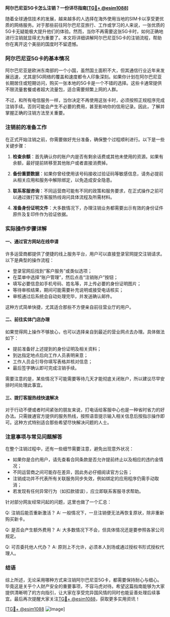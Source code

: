 **阿尔巴尼亚5G卡怎么注销？一份详尽指南[[TG💪+ @esim1088](https://t.me/s/esim1088)]**

随着全球通信技术的发展，越来越多的人选择在海外使用当地的SIM卡以享受更优质的网络服务。对于那些前往阿尔巴尼亚旅行、工作或学习的人来说，一张优质的5G卡无疑能极大提升他们的体验。然而，当你不再需要这张5G卡时，如何正确地进行注销就显得尤为重要了。本文将详细讲解阿尔巴尼亚5G卡的注销流程，帮助你在离开这个美丽的国度时不留遗憾。

### 阿尔巴尼亚5G卡的基本情况

阿尔巴尼亚是欧洲东南部的一个小国，虽然国土面积不大，但其通信行业近年来发展迅速，尤其是5G网络的覆盖和速度都令人印象深刻。如果你计划在阿尔巴尼亚长期居住或短期访问，购买一张本地的5G卡是一个不错的选择。这些卡通常提供不限流量套餐或者超大流量包，适合需要频繁上网的人群。

不过，和所有电信服务一样，当你决定不再使用这张卡时，必须按照正规程序完成注销手续。否则可能会产生不必要的费用，甚至影响你的信用记录。因此，了解并掌握正确的注销方法至关重要。

### 注销前的准备工作

在正式开始注销之前，你需要做好充分准备，确保整个过程顺利进行。以下是一些关键步骤：

1. **检查余额**：首先确认你的账户内是否有剩余话费或其他未使用的资源。如果有余额，最好提前转移至其他账户或者直接消费掉。
   
2. **备份重要数据**：如果你曾经使用该号码接收过验证码等敏感信息，请务必提前从相关应用和服务中解除绑定，以免造成安全隐患。

3. **联系客服咨询**：不同运营商可能有不同的政策和服务要求，在正式操作之前可以通过拨打官方客服热线询问具体流程及所需材料。

4. **准备身份证明文件**：大多数情况下，办理注销业务都需要出示有效的身份证件原件及复印件作为验证依据。

### 实际操作步骤详解

#### 一、通过官方网站在线申请

许多运营商都提供了便捷的线上服务平台，用户可以直接登录官网提交注销请求。以下是典型的操作流程：

- 登录官网后找到“客户服务”或类似选项；
- 在菜单中选择“账户管理”，然后点击“注销账户”按钮；
- 填写必要信息如手机号码、姓名等，并上传必要的身份证明图片；
- 等待审核结果，期间可能需要补充说明或接受电话核实；
- 审核通过后系统会自动处理完毕，并发送确认邮件。

这种方式简单快捷，尤其适合那些不方便亲自前往营业厅的用户。

#### 二、前往实体门店办理

如果觉得网上操作不够放心，也可以选择亲自到最近的营业网点去办理。具体做法如下：

- 提前准备好上述提到的身份证明及相关资料；
- 到达指定地点后向工作人员表明来意；
- 工作人员会引导你填写表格并核对信息；
- 最后签字确认即可完成注销手续。

需要注意的是，某些情况下可能需要等待几天才能彻底关闭账户，所以建议尽早安排时间处理此事宜。

#### 三、拨打客服热线快速解决

对于行动不便或者时间紧张的朋友来说，打电话给客服中心也是一种省时省力的好办法。只需拨通官方提供的服务热线，按照语音提示输入相关信息后按指示操作即可。这种方式特别适合那些希望尽快解决问题的人士。

### 注意事项与常见问题解答

在整个注销过程中，还有一些细节需要注意，避免出现意外状况：

- 如果你是合约用户，请先查看合同条款是否允许提前终止以及相应的违约金情况；
- 不同运营商之间可能存在差异，因此务必仔细阅读官方公告；
- 注销成功并不代表所有关联服务同步失效，例如绑定的应用程序仍需手动取消；
- 若发现有任何异常行为（如扣款错误），应立即联系客服寻求帮助。

针对部分网友经常问起的问题，这里也做了一个汇总：

Q: 注销后能否重新激活？
A: 一般情况下，一旦注销便无法再恢复原状，除非重新购买新卡。

Q: 是否会产生额外费用？
A: 大多数情况下不会，但具体情况还是要参照各家公司规定。

Q: 可否委托他人代办？
A: 原则上不允许，必须本人到场或通过授权书形式授权代理人。

### 结语

综上所述，无论采用哪种方式来注销阿尔巴尼亚5G卡，都需要保持耐心与细心。毕竟这是关乎个人财产安全的重要事项，不容马虎对待。希望这篇指南能够为大家提供清晰明了的方向指引，让大家在享受完异国风情的同时也能妥善处理后续事宜。最后再次提醒大家关注[TG💪+ @esim1088](https://t.me/s/esim1088)，获取更多实用资讯！

[[TG💪+ @esim1088](https://t.me/s/esim1088) ![Image](https://i.postimg.cc/4NQfJmqS/Snipaste-2025-05-13-00-14-12.png)]